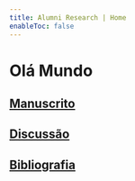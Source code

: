 ```yaml
---
title: Alumni Research | Home
enableToc: false
---
```

# Olá Mundo

## [Manuscrito](Manuscrito.md)

## [Discussão](Discussão.md)

## [Bibliografia](Bibliografia.md)



